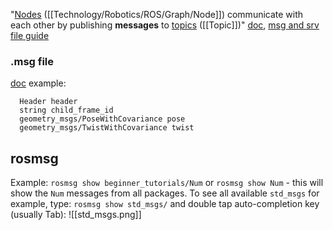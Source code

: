 "[Nodes](http://wiki.ros.org/Nodes) ([[Technology/Robotics/ROS/Graph/Node]]) communicate with each other by publishing **messages** to [topics](http://wiki.ros.org/Topics) ([[Topic]])"
[doc](http://wiki.ros.org/Messages), [msg and srv file guide](http://wiki.ros.org/ROS/Tutorials/CreatingMsgAndSrv)

### .msg file
[doc](http://wiki.ros.org/Messages)
example:
```
  Header header
  string child_frame_id
  geometry_msgs/PoseWithCovariance pose
  geometry_msgs/TwistWithCovariance twist
```
## rosmsg
Example:
`rosmsg show beginner_tutorials/Num` or `rosmsg show Num` - this will show the `Num` messages from all packages.
To see all available `std_msgs` for example, type: `rosmsg show std_msgs/` and double tap auto-completion key (usually Tab):
![[std_msgs.png]]
